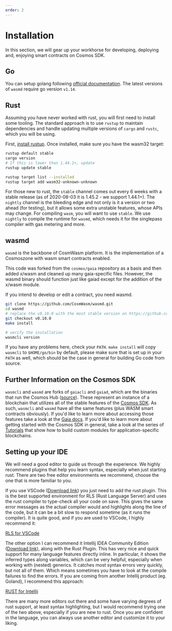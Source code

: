 ```yaml
---
order: 2
---
```


# Installation

In this section, we will gear up your workhorse for developing, deploying and, enjoying smart contracts on Cosmos SDK.

## Go

You can setup golang following [official documentation](https://github.com/golang/go/wiki#working-with-go).
The latest versions of `wasmd` require go version `v1.14`.

## Rust

Assuming you have never worked with rust, you will first need to install some tooling. The standard approach is to use `rustup` to maintain dependencies and handle updating multiple versions of `cargo` and `rustc`, which you will be using.

First, [install rustup](https://rustup.rs/). Once installed, make sure you have the wasm32 target:

```bash
rustup default stable
cargo version
# If this is lower than 1.44.1+, update
rustup update stable

rustup target list --installed
rustup target add wasm32-unknown-unknown
```

For those new to rust, the `stable` channel comes out every 6 weeks with a stable release (as of 2020-08-03 it is 1.45.2 - we support 1.44.1+). The `nightly` channel is the bleeding edge and not only is it a version or two ahead (for testing), but it allows some extra unstable features, whose APIs may change. For compiling `wasm`, you will want to use `stable`. We use
`nightly` to compile the runtime for `wasmd`, which needs it for the singlepass compiler with gas metering and more.

## wasmd

`wasmd` is the backbone of CosmWasm platform. It is the implementation of a Cosmoszone with wasm smart contracts enabled.

This code was forked from the `cosmos/gaia` repository as a basis and then added x/wasm and cleaned up many gaia-specific files. However, the wasmd binary should function just like gaiad except for the addition of the x/wasm module.

If you intend to develop or edit a contract, you need wasmd.

```sh
git clone https://github.com/CosmWasm/wasmd.git
cd wasmd
# replace the v0.10.0 with the most stable version on https://github.com/CosmWasm/wasmd/releases
git checkout v0.10.0
make install

# verify the installation
wasmcli version
```

If you have any problems here, check your `PATH`. `make install` will copy `wasmcli` to
`$HOME/go/bin` by default, please make sure that is set up in your `PATH` as well, which should
be the case in general for building Go code from source.

## Further Information on the Cosmos SDK

`wasmcli` and `wasmd` are forks of `gaiacli` and `gaiad`, which are the binaries that run the Cosmos Hub ([source](https://github.com/cosmos/gaia)). These represent an instance of a blockchain that utilizes all of the stable features of the [Cosmos SDK](https://github.com/cosmos/cosmos-sdk). As such, `wasmcli` and `wasmd` have all the same features (plus WASM smart contracts obviously). If you'd like to learn more about accessing those features take a look at the [Gaia docs](https://cosmos.network/docs/cosmos-hub/what-is-gaia.html). If you'd like to learn more about getting started with the Cosmos SDK in general, take a look at the series of [Tutorials](https://tutorials.cosmos.network/) that show how to build custom modules for application-specific blockchains.

## Setting up your IDE

We will need a good editor to guide us through the experience. We highly recommend plugins that help you learn syntax, especially when just starting rust. There are two free editor environments we recommend, choose the one that is more familiar to you.

If you use VSCode ([Download link](https://code.visualstudio.com/download)) you just need to add the rust plugin. This is the best supported environment for RLS (Rust Language Server) and uses the rust compiler to type-check all your code on save. This gives the same error messages as the actual compiler would and highlights along the line of the code, but it can be a bit slow to respond sometime (as it runs the compiler). It is quite good, and if you are used to VSCode, I highly recommend it:

[RLS for VSCode](https://marketplace.visualstudio.com/items?itemName=rust-lang.rust)

The other option I can recommend it Intellij IDEA Community Edition ([Download link](https://www.jetbrains.com/idea/download/)), along with the Rust Plugin. This has very nice and quick support for many language features directly inline. In particular, it shows the inferred types along variables, which can be very helpful, especially when working with (nested) generics. It catches most syntax errors very quickly, but not all of them. Which means sometimes you have to look at the compile failures to find the errors. If you are coming from another Intellij product (eg. Goland), I recommend this approach:

[RUST for Intellij](https://intellij-rust.github.io/)

There are many more editors out there and some have varying degrees of rust support, at least syntax highlighting, but I would recommend trying one of the two above, especially if you are new to rust. Once you are confident in the language, you can always use another editor and customize it to your liking.
